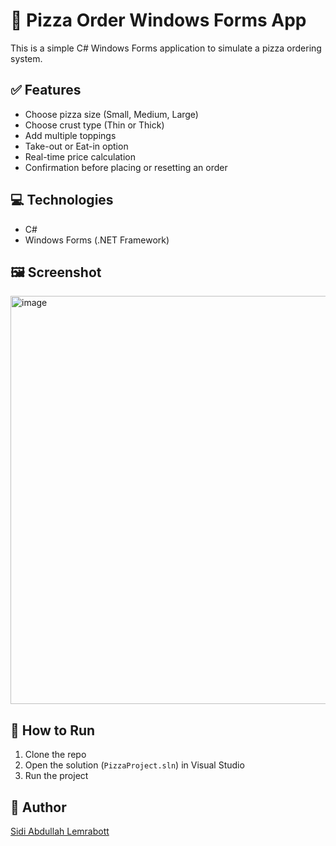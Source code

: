 # 🍕 Pizza Order Windows Forms App

This is a simple C# Windows Forms application to simulate a pizza ordering system.

## ✅ Features
- Choose pizza size (Small, Medium, Large)
- Choose crust type (Thin or Thick)
- Add multiple toppings
- Take-out or Eat-in option
- Real-time price calculation
- Confirmation before placing or resetting an order

## 💻 Technologies
- C#
- Windows Forms (.NET Framework)

## 🖼️ Screenshot
<img width="653" alt="image" src="https://github.com/user-attachments/assets/dfe4db43-f797-433c-8926-eb6096ded84e" />

## 🔧 How to Run
1. Clone the repo
2. Open the solution (`PizzaProject.sln`) in Visual Studio
3. Run the project

## 🧠 Author
[Sidi Abdullah Lemrabott](https://github.com/SidiAbdullah)
